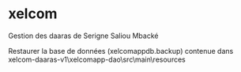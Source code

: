 # xelcom
Gestion des daaras de Serigne Saliou Mbacké

Restaurer la base de données (xelcomappdb.backup) contenue dans xelcom-daaras-v1\xelcomapp-dao\src\main\resources
